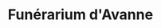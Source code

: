 ---
title: "Funérarium d'Avanne"
url: /avanne-aveney/funerarium-davanne/
shop: directeurs de funérailles
---